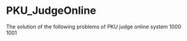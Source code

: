 PKU_JudgeOnline
====================

The solution of the following problems of PKU judge online system
1000
1001


